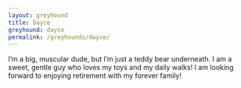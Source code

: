 ```yaml
---
layout: greyhound
title: Dayce
greyhound: dayce
permalink: /greyhounds/dayce/
---
```


I’m a big, muscular dude, but I’m just a teddy bear underneath. I am a sweet, gentle guy who loves my toys and my daily walks! I am looking forward to enjoying retirement with my forever family!
